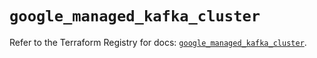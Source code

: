# `google_managed_kafka_cluster`

Refer to the Terraform Registry for docs: [`google_managed_kafka_cluster`](https://registry.terraform.io/providers/hashicorp/google/6.34.0/docs/resources/managed_kafka_cluster).
